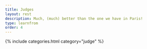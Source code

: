 ```yaml
---
title: Judges
layout: rest
description: Much, (much) better than the one we have in Paris!
type: learnfrom
order: 4
---
```


{% include categories.html category="judge" %}
